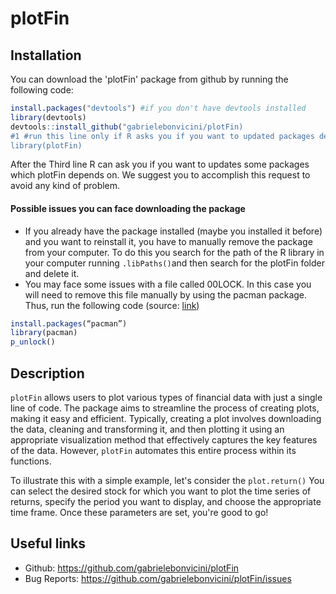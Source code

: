 # plotFin

## Installation

You can download the 'plotFin' package from github by running the following code: 


``` r
install.packages("devtools") #if you don't have devtools installed 
library(devtools) 
devtools::install_github("gabrielebonvicini/plotFin)
#1 #run this line only if R asks you if you want to updated packages dependecies
library(plotFin)
```
After the Third line R can ask you if you want to updates some packages which plotFin depends on. 
We suggest you to accomplish this request to avoid any kind of problem.
#### Possible issues you can face downloading the package 
-	If you already have the package installed (maybe you installed it before) and you want to reinstall it, you have to manually remove the package from your computer. 
To do this you search for the path of the R library in your computer running `.libPaths()`and  then search for the plotFin folder and delete it.
-	You may face some issues with a file called 00LOCK. In this case you will need to remove this file manually by using the pacman package. 
Thus, run the following code (source: [link](https://stackoverflow.com/questions/26570912/error-in-installation-a-r-package))

``` r
install.packages(“pacman”)
library(pacman)
p_unlock()  
```

## Description
`plotFin` allows users to plot various types of financial data with just a single line of code. The package aims to streamline the process of creating plots, making it easy and efficient. Typically, creating a plot involves downloading the data, cleaning and transforming it, and then plotting it using an appropriate visualization method that effectively captures the key features of the data. However, `plotFin` automates this entire process within its functions.

To illustrate this with a simple example, let's consider the `plot.return()` You can select the desired stock for which you want to plot the time series of returns, specify the period you want to display, and choose the appropriate time frame. Once these parameters are set, you're good to go! 

## Useful links 
- Github: https://github.com/gabrielebonvicini/plotFin
- Bug Reports: https://github.com/gabrielebonvicini/plotFin/issues
